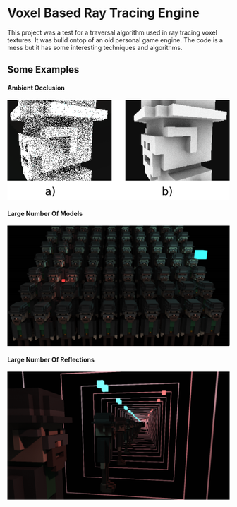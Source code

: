 # Voxel Based Ray Tracing Engine

This project was a test for a traversal algorithm used in ray tracing voxel textures. It was bulid ontop of an old personal game engine. The code is a mess but it has some interesting techniques and algorithms.

## Some Examples
#### Ambient Occlusion
![Ambient Occlusion](https://github.com/anotherroot/voxel-based-raytracing-engine/blob/master/ambient_occlusion.png?raw=true)
#### Large Number Of Models
![Large number of models](https://github.com/anotherroot/voxel-based-raytracing-engine/blob/master/large_numer_of_models.png?raw=true)
#### Large Number Of Reflections
![Large number of reflections](https://github.com/anotherroot/voxel-based-raytracing-engine/blob/master/image.png?raw=true)
